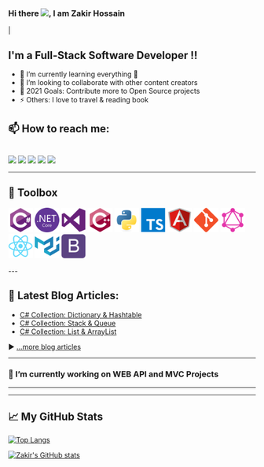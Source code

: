 
### Hi there <img src="https://raw.githubusercontent.com/MartinHeinz/MartinHeinz/master/wave.gif" width="30px">, I am Zakir Hossain
|

## I'm a Full-Stack Software Developer !!
- 🌱 I’m currently learning everything 🤣
- 👯 I’m looking to collaborate with other content creators
- 🥅 2021 Goals: Contribute more to Open Source projects
- ⚡ Others: I love to travel & reading book


## 📫 How to reach me:
</br>
<a href="https://www.facebook.com/justzakir/"> <img src="https://img.shields.io/badge/facebook-%230067B5.svg?&style=for-the-badge&logo=facebook&logoColor=white" height=25></a>
<a href="https://www.linkedin.com/in/zakirdevr/"> <img src="https://img.shields.io/badge/linkedin-%230077B5.svg?&style=for-the-badge&logo=linkedin&logoColor=white" height=25></a>
<a href="https://twitter.com/zakirdev"> <img src="https://img.shields.io/twitter/url?logo=ra&logoColor=green&style=social&url=https%3A%2F%2Ftwitter.com%2Fzakirdev" height=25></a>
<a href="mailto:zakirdevr@gmail.com"> <img src="https://img.shields.io/badge/email-%23000.svg?&style=for-the-badge&logo=website&logoColor=white" height=25></a>
<a href="https://www.codewars.com/users/zakirdevr"> <img src="https://www.codewars.com/users/zakirdevr/badges/large" height=25></a>


---

## 🧰 Toolbox

<img src="https://github.com/devicons/devicon/blob/master/icons/csharp/csharp-original.svg" alt="Csharp" width="50" height="50"/> <img src="https://github.com/devicons/devicon/blob/master/icons/dotnetcore/dotnetcore-original.svg" alt="dotnetcore" width="50" height="50"/> <img src="https://github.com/devicons/devicon/blob/master/icons/visualstudio/visualstudio-plain.svg" alt="visualstudio" width="50" height="50"/> <img src="https://github.com/devicons/devicon/blob/master/icons/cplusplus/cplusplus-original.svg" alt="Cplusplus" width="50" height="50"/> <img src="https://github.com/devicons/devicon/blob/master/icons/python/python-original.svg" alt="Python" width="50" height="50"/> <img src="https://github.com/devicons/devicon/blob/master/icons/typescript/typescript-original.svg" alt="typescript" width="50" height="50"/> <img src="https://github.com/devicons/devicon/blob/master/icons/angularjs/angularjs-original.svg" alt="angular" width="50" height="50"/> <img src="https://github.com/devicons/devicon/blob/master/icons/git/git-original.svg" alt="git" width="50" height="50"/> <img src="https://github.com/devicons/devicon/blob/master/icons/graphql/graphql-plain.svg" alt="graphql" width="50" height="50"/> <img src="https://github.com/devicons/devicon/blob/master/icons/react/react-original.svg" alt="React" width="50" height="50"/> <img src="https://github.com/devicons/devicon/blob/master/icons/materialui/materialui-original.svg" alt="Material-UI" width="50" height="50"/> <img src="https://github.com/devicons/devicon/blob/master/icons/bootstrap/bootstrap-plain.svg" alt="Bootstrap" width="50" height="50"/>

</div>
---

## 📘 Latest Blog Articles:

- [C# Collection: Dictionary & Hashtable](https://www.planetofzakir.com/2021/06/dictionary-and-hashtable.html)
- [C# Collection: Stack & Queue](https://www.planetofzakir.com/2021/06/stack-and-queue.html)
- [C# Collection: List & ArrayList](https://www.planetofzakir.com/2021/05/list-arraylist.html)

▶ [...more blog articles](https://www.planetofzakir.com/)

---

### 🔭 I’m currently working on WEB API and MVC Projects
---

---

## &#x1f4c8; My GitHub Stats

[![Top Langs](https://github-readme-stats.vercel.app/api/top-langs/?username=zakirdevr&hide=html,css,javascript,scss&theme=cobalt)]()

[![Zakir's GitHub stats](https://github-readme-stats.vercel.app/api?username=zakirdevr&theme=cobalt)](https://github.com/anuraghazra/github-readme-stats)

